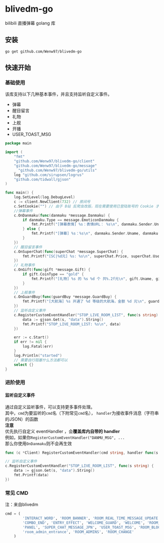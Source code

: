 # blivedm-go

bilibili 直播弹幕 golang 库

## 安装
```shell
go get github.com/Wenw97/blivedm-go
```

## 快速开始

### 基础使用

该库支持以下几种基本事件，并且支持监听自定义事件。
- 弹幕
- 醒目留言
- 礼物
- 上舰
- 开播
- USER_TOAST_MSG

```go
package main

import (
	"fmt"
	"github.com/Wenw97/blivedm-go/client"
	"github.com/Wenw97/blivedm-go/message"
	_ "github.com/Wenw97/blivedm-go/utils"
	log "github.com/sirupsen/logrus"
	"github.com/tidwall/gjson"
)

func main() {
	log.SetLevel(log.DebugLevel)
	c := client.NewClient(732) // 房间号
	c.SetCookie("") // 由于 B站 反爬虫改版，现在需要使用已登陆账号的 Cookie 才可以正常获取弹幕。如果不设置 Cookie，获取到的弹幕昵称、UID都被限制。还有可能弹幕限流，无法获取到全部内容。
	//弹幕事件
	c.OnDanmaku(func(danmaku *message.Danmaku) {
		if danmaku.Type == message.EmoticonDanmaku {
			fmt.Printf("[弹幕表情] %s：表情URL： %s\n", danmaku.Sender.Uname, danmaku.Emoticon.Url)
		} else {
			fmt.Printf("[弹幕] %s：%s\n", danmaku.Sender.Uname, danmaku.Content)
		}
	})
	// 醒目留言事件
	c.OnSuperChat(func(superChat *message.SuperChat) {
		fmt.Printf("[SC|%d元] %s: %s\n", superChat.Price, superChat.UserInfo.Uname, superChat.Message)
	})
	// 礼物事件
	c.OnGift(func(gift *message.Gift) {
		if gift.CoinType == "gold" {
			fmt.Printf("[礼物] %s 的 %s %d 个 共%.2f元\n", gift.Uname, gift.GiftName, gift.Num, float64(gift.Num*gift.Price)/1000)
		}
	})
	// 上舰事件
	c.OnGuardBuy(func(guardBuy *message.GuardBuy) {
		fmt.Printf("[大航海] %s 开通了 %d 等级的大航海，金额 %d 元\n", guardBuy.Username, guardBuy.GuardLevel, guardBuy.Price/1000)
	})
	// 监听自定义事件
	c.RegisterCustomEventHandler("STOP_LIVE_ROOM_LIST", func(s string) {
		data := gjson.Get(s, "data").String()
		fmt.Printf("STOP_LIVE_ROOM_LIST: %s\n", data)
	})

	err := c.Start()
	if err != nil {
		log.Fatal(err)
	}
	log.Println("started")
	// 需要自行阻塞什么方法都可以
	select {}
}

```

### 进阶使用

#### 监听自定义事件

通过自定义监听事件，可以支持更多事件处理。  
其中，`cmd`为要监听的`cmd`名（下附常见`cmd`名）， `handler`为接收事件消息（字符串的JSON）的函数  
**注意**  
优先执行自定义 eventHandler ，会**覆盖库内自带的 handler**  
例如，如果你`RegisterCustomEventHandler("DANMU_MSG", ...`  
那么你使用`OnDanmaku`则不会再生效
```go
func (c *Client) RegisterCustomEventHandler(cmd string, handler func(s string))
```
```go
// 监听自定义事件
c.RegisterCustomEventHandler("STOP_LIVE_ROOM_LIST", func(s string) {
    data := gjson.Get(s, "data").String()
    fmt.Printf(data)
})
```

### 常见 CMD
注：来自blivedm
```python
cmd = (
        'INTERACT_WORD', 'ROOM_BANNER', 'ROOM_REAL_TIME_MESSAGE_UPDATE', 'NOTICE_MSG', 'COMBO_SEND',
        'COMBO_END', 'ENTRY_EFFECT', 'WELCOME_GUARD', 'WELCOME', 'ROOM_RANK', 'ACTIVITY_BANNER_UPDATE_V2',
        'PANEL', 'SUPER_CHAT_MESSAGE_JPN', 'USER_TOAST_MSG', 'ROOM_BLOCK_MSG', 'LIVE', 'PREPARING',
        'room_admin_entrance', 'ROOM_ADMINS', 'ROOM_CHANGE'
    )
```
